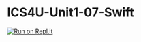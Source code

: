 # ICS4U-Unit1-07-Swift

[![Run on Repl.it](https://repl.it/badge/github/jaeyoon-lee2/ICS4U-Unit1-07-Swift)](https://repl.it/github/jaeyoon-lee2/ICS4U-Unit1-07-Swift)
